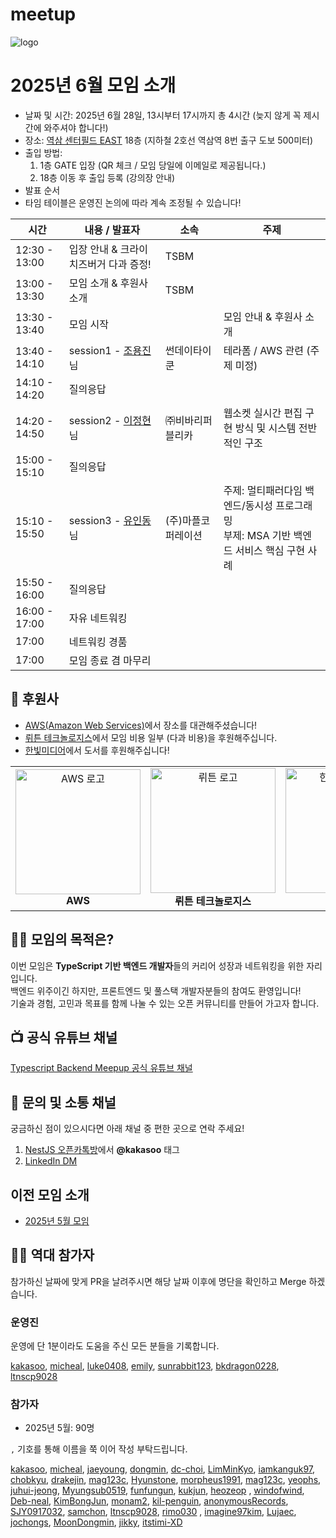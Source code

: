 # meetup

![logo](./public/logo/banner.png)

# 2025년 6월 모임 소개

- 날짜 및 시간: 2025년 6월 28일, 13시부터 17시까지 총 4시간 (늦지 않게 꼭 제시간에 와주셔야 합니다!)
- 장소: [역삼 센터필드 EAST](https://place.map.kakao.com/374364522) 18층 (지하철 2호선 역삼역 8번 출구 도보 500미터)
- 출입 방법:
  1. 1층 GATE 입장 (QR 체크 / 모임 당일에 이메일로 제공됩니다.)
  2. 18층 이동 후 출입 등록 (강의장 안내)
- 발표 순서
- 타임 테이블은 운영진 논의에 따라 계속 조정될 수 있습니다!

| 시간          | 내용 / 발표자                                                                              | 소속               | 주제                                                                                         |
| ------------- | ------------------------------------------------------------------------------------------ | ------------------ | -------------------------------------------------------------------------------------------- |
| 12:30 - 13:00 | 입장 안내 & 크라이치즈버거 다과 증정!                                                      | TSBM               |
| 13:00 - 13:30 | 모임 소개 & 후원사 소개                                                                    | TSBM               |
| 13:30 - 13:40 | 모임 시작                                                                                  |                    | 모임 안내 & 후원사 소개                                                                      |
| 13:40 - 14:10 | session1 - [조용진](https://www.linkedin.com/in/drakejin/)님                               | 썬데이타이쿤       | 테라폼 / AWS 관련 (주제 미정)                                                                |
| 14:10 - 14:20 | 질의응답                                                                                   |                    |                                                                                              |
| 14:20 - 14:50 | session2 - [이정현](https://www.linkedin.com/in/%EC%A0%95%ED%98%84-%EC%9D%B4-8b2655211/)님 | ㈜비바리퍼블리카   | 웹소켓 실시간 편집 구현 방식 및 시스템 전반적인 구조                                         |
| 15:00 - 15:10 | 질의응답                                                                                   |                    |                                                                                              |
| 15:10 - 15:50 | session3 - [유인동](https://www.linkedin.com/in/indongyoo/)님                              | (주)마플코퍼레이션 | 주제: 멀티패러다임 백엔드/동시성 프로그래밍</br> 부제: MSA 기반 백엔드 서비스 핵심 구현 사례 |
| 15:50 - 16:00 | 질의응답                                                                                   |                    |                                                                                              |
| 16:00 - 17:00 | 자유 네트워킹                                                                              |                    |                                                                                              |
| 17:00         | 네트워킹 경품                                                                              |                    |                                                                                              |
| 17:00         | 모임 종료 겸 마무리                                                                        |                    |                                                                                              |

## 🏢 후원사

- [AWS(Amazon Web Services)](https://aws.amazon.com/)에서 장소를 대관해주셨습니다!
- [뤼튼 테크놀로지스](https://wrtn.io/)에서 모임 비용 일부 (다과 비용)을 후원해주십니다.
- [한빛미디어](https://www.hanbit.co.kr/)에서 도서를 후원해주십니다!

<table>
  <tr>
    <td align="center">
      <img src="./public/logo/aws.png" alt="AWS 로고" width="200"/><br/>
      <b>AWS</b>
    </td>
    <td align="center">
      <img src="./public/logo/wrtn.png" alt="뤼튼 로고" width="200"/><br/>
      <b>뤼튼 테크놀로지스</b>
    </td>
    <td align="center">
      <img src="./public/logo/hanbit.png" alt="한빛미디어 로고" width="200"/><br/>
      <b>한빛미디어</b>
    </td>
  </tr>
</table>

## 🧑‍💻 모임의 목적은?

이번 모임은 **TypeScript 기반 백엔드 개발자**들의 커리어 성장과 네트워킹을 위한 자리입니다.  
백엔드 위주이긴 하지만, 프론트엔드 및 풀스택 개발자분들의 참여도 환영입니다!  
기술과 경험, 고민과 목표를 함께 나눌 수 있는 오픈 커뮤니티를 만들어 가고자 합니다.

## 📺 공식 유튜브 채널

[Typescript Backend Meepup 공식 유튜브 채널](https://youtube.com/@typescriptbackend)

## 💬 문의 및 소통 채널

궁금하신 점이 있으시다면 아래 채널 중 편한 곳으로 연락 주세요!

1. [NestJS 오픈카톡방](https://open.kakao.com/o/ggLiN79c)에서 **@kakasoo** 태그
2. [LinkedIn DM](http://www.linkedin.com/in/kakasoo)

## 이전 모임 소개

- [2025년 5월 모임](./public/2505/README.md)

## 🧑‍💻 역대 참가자

참가하신 날짜에 맞게 PR을 날려주시면 해당 날짜 이후에 명단을 확인하고 Merge 하겠습니다.

### 운영진

운영에 단 1분이라도 도움을 주신 모든 분들을 기록합니다.

[kakasoo](https://github.com/kakasoo), [micheal](https://github.com/8471919), [luke0408](https://github.com/luke0408), [emily](https://github.com/emily-uiux), [sunrabbit123](https://github.com/sunrabbit123), [bkdragon0228](https://github.com/bkdragon0228), [ltnscp9028](https://github.com/ltnscp9028)

### 참가자

- 2025년 5월: 90명

`,` 기호를 통해 이름을 쭉 이어 작성 부탁드립니다.

[kakasoo](https://github.com/kakasoo), [micheal](https://github.com/8471919), [jaeyoung](https://github.com/Yu-Jaeyoung), [dongmin](https://github.com/MoonDongmin), [dc-choi](https://github.com/dc-choi), [LimMinKyo](https://github.com/LimMinKyo), [iamkanguk97](https://github.com/iamkanguk97), [chobkyu](https://github.com/chobkyu), [drakejin](https://github.com/drakejin), [mag123c](https://github.com/mag123c), [Hyunstone](https://github.com/Hyunstone), [morpheus1991](https://github.com/morpheus1991), [mag123c](https://github.com/mag123c), [yeophs](https://github.com/yeophs), [juhui-jeong](https://github.com/juhui-jeong), [Myungsub0519](https://github.com/Myungsub0519), [funfungun](https://github.com/funfungun), [kukjun](https://github.com/kukjun), [heozeop](https://github.com/heozeop)
, [windofwind](https://github.com/windofwind), [Deb-neal](https://github.com/Deb-neal), [KimBongJun](https://github.com/Brazen-Story/), [monam2](https://github.com/monam2), [kil-penguin](https://github.com/kilhyeonjun), [anonymousRecords](https://github.com/anonymousRecords), [SJY0917032](https://github.com/SJY0917032), [samchon](https://github.com/samchon), [ltnscp9028](https://github.com/ltnscp9028), [rimo030](https://github.com/rimo030)
, [imagine97kim](https://github.com/imagine97kim), [Lujaec](https://github.com/Lujaec), [jochongs](https://github.com/jochongs), [MoonDongmin](https://github.com/MoonDongmin), [jikky](https://github.com/jjikky), [itstimi-XD](https://github.com/itstimi-XD)
